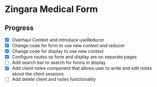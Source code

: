 # Zingara Medical Form

## Progress

- [X] Overhaul Context and introduce useReducer
- [X] Change code for form to use new context and reducer
- [X] Change code for display to use new context
- [X] Configure routes so form and display are on separate pages
- [ ] Add search bar to search for forms in display
- [X] Add client notes component that allows user to write and edit notes about the client sessions
- [ ] Add delete client and notes functionality